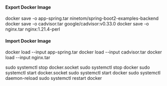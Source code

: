 #### Export Docker Image
docker save -o app-spring.tar ninetom/spring-boot2-examples-backend
docker save -o cadvisor.tar google/cadvisor:v0.33.0
docker save -o nginx.tar nginx:1.21.4-perl


#### Import Docker Image
docker load --input app-spring.tar
docker load --input cadvisor.tar
docker load --input nginx.tar

sudo systemctl stop docker.socket
sudo systemctl stop docker
sudo systemctl start docker.socket
sudo systemctl start docker
sudo systemctl daemon-reload
sudo systemctl restart docker
